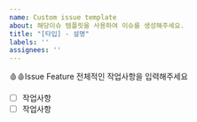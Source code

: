 ```yaml
---
name: Custom issue template
about: 해당이슈 템플릿을 사용하여 이슈를 생성해주세요.
title: "[타입] - 설명"
labels: ''
assignees: ''
---
```

🩸🩸Issue Feature
전체적인 작업사항을 입력해주세요
- [ ] 작업사항
- [ ] 작업사항